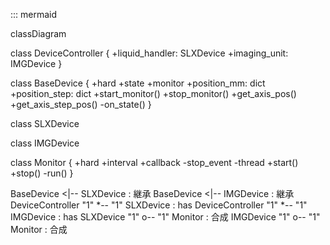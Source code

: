 ::: mermaid

classDiagram

class DeviceController {
  +liquid_handler: SLXDevice
  +imaging_unit:   IMGDevice
}

class BaseDevice {
  +hard
  +state
  +monitor
  +position_mm: dict
  +position_step: dict
  +start_monitor()
  +stop_monitor()
  +get_axis_pos()
  +get_axis_step_pos()
  -on_state()
}

class SLXDevice

class IMGDevice

class Monitor {
  +hard
  +interval
  +callback
  -stop_event
  -thread
  +start()
  +stop()
  -run()
}

BaseDevice <|-- SLXDevice : 継承
BaseDevice <|-- IMGDevice : 継承
DeviceController "1" *-- "1" SLXDevice : has
DeviceController "1" *-- "1" IMGDevice : has
SLXDevice "1" o-- "1" Monitor : 合成
IMGDevice "1" o-- "1" Monitor : 合成